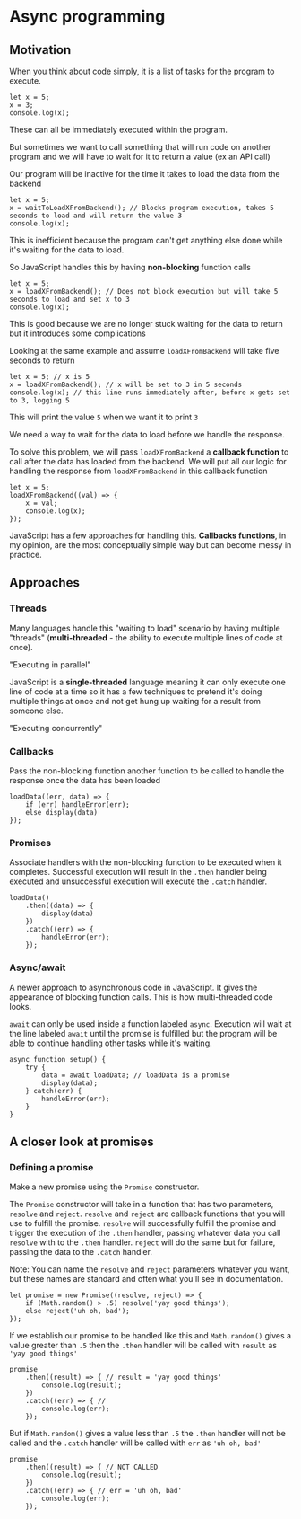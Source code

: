 # Async programming

## Motivation
When you think about code simply, it is a list of tasks for the program to execute.
```
let x = 5;
x = 3;
console.log(x);
```
These can all be immediately executed within the program.

But sometimes we want to call something that will run code on another program and we will have to wait for it to return a value (ex an API call)

Our program will be inactive for the time it takes to load the data from the backend
```
let x = 5;
x = waitToLoadXFromBackend(); // Blocks program execution, takes 5 seconds to load and will return the value 3
console.log(x);
```
This is inefficient because the program can't get anything else done while it's waiting for the data to load.

So JavaScript handles this by having **non-blocking** function calls
```
let x = 5;
x = loadXFromBackend(); // Does not block execution but will take 5 seconds to load and set x to 3
console.log(x);
```
This is good because we are no longer stuck waiting for the data to return but it introduces some complications

Looking at the same example and assume `loadXFromBackend` will take five seconds to return
```
let x = 5; // x is 5
x = loadXFromBackend(); // x will be set to 3 in 5 seconds
console.log(x); // this line runs immediately after, before x gets set to 3, logging 5
```
This will print the value `5` when we want it to print `3`

We need a way to wait for the data to load before we handle the response.

To solve this problem, we will pass `loadXFromBackend` a **callback function** to call after the data has loaded from the backend. We will put all our logic for handling the response from `loadXFromBackend` in this callback function
```
let x = 5;
loadXFromBackend((val) => {
    x = val;
    console.log(x);
});
```

JavaScript has a few approaches for handling this. **Callbacks functions**, in my opinion, are the most conceptually simple way but can become messy in practice.

## Approaches

### Threads
Many languages handle this "waiting to load" scenario by having multiple "threads" (**multi-threaded** - the ability to execute multiple lines of code at once).

"Executing in parallel"

JavaScript is a **single-threaded** language meaning it can only execute one line of code at a time so it has a few techniques to pretend it's doing multiple things at once and not get hung up waiting for a result from someone else.

"Executing concurrently"


### Callbacks
Pass the non-blocking function another function to be called to handle the response once the data has been loaded
```
loadData((err, data) => {
    if (err) handleError(err);
    else display(data)
});
```

### Promises
Associate handlers with the non-blocking function to be executed when it completes. Successful execution will result in the `.then` handler being executed and unsuccessful execution will execute the `.catch` handler.
```
loadData()
    .then((data) => {
        display(data)
    })
    .catch((err) => {
        handleError(err);
    });
```

### Async/await
A newer approach to asynchronous code in JavaScript. It gives the appearance of blocking function calls. This is how multi-threaded code looks.

`await` can only be used inside a function labeled `async`. Execution will wait at the line labeled `await` until the promise is fulfilled but the program will be able to continue handling other tasks while it's waiting.
```
async function setup() {
    try {
        data = await loadData; // loadData is a promise
        display(data);
    } catch(err) {
        handleError(err);
    }
}
```

## A closer look at promises
### Defining a promise
Make a new promise using the `Promise` constructor.

The `Promise` constructor will take in a function that has two parameters, `resolve` and `reject`. `resolve` and `reject` are callback functions that you will use to fulfill the promise. `resolve` will successfully fulfill the promise and trigger the execution of the `.then` handler, passing whatever data you call `resolve` with to the `.then` handler. `reject` will do the same but for failure, passing the data to the `.catch` handler.

Note: You can name the `resolve` and `reject` parameters whatever you want, but these names are standard and often what you'll see in documentation.
```
let promise = new Promise((resolve, reject) => {
    if (Math.random() > .5) resolve('yay good things');
    else reject('uh oh, bad');
});
```
If we establish our promise to be handled like this and `Math.random()` gives a value greater than `.5` then the `.then` handler will be called with `result` as `'yay good things'`
```
promise
    .then((result) => { // result = 'yay good things'
        console.log(result);
    })
    .catch((err) => { //
        console.log(err);
    });
```
But if `Math.random()` gives a value less than `.5` the `.then` handler will not be called and the `.catch` handler will be called with `err` as `'uh oh, bad'`
```
promise
    .then((result) => { // NOT CALLED
        console.log(result);
    })
    .catch((err) => { // err = 'uh oh, bad'
        console.log(err);
    });
```
